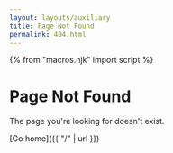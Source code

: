```yaml
---
layout: layouts/auxiliary
title: Page Not Found
permalink: 404.html
---
```


{% from "macros.njk" import script %}

# Page Not Found

The page you're looking for doesn't exist.

[Go home]({{ "/" | url }})
